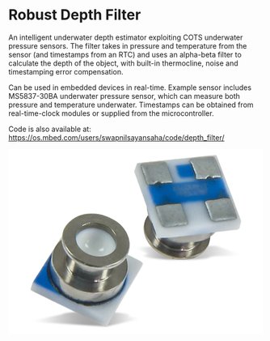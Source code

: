 # Robust Depth Filter
An intelligent underwater depth estimator exploiting COTS underwater pressure sensors. The filter takes in pressure and temperature from the sensor (and timestamps from an RTC) and uses an alpha-beta filter to calculate the depth of the object, with built-in thermocline, noise and timestamping error compensation.

Can be used in embedded devices in real-time. Example sensor includes MS5837-30BA underwater pressure sensor, which can measure both pressure and temperature underwater. Timestamps can be obtained from real-time-clock modules or supplied from the microcontroller.

Code is also available at: https://os.mbed.com/users/swapnilsayansaha/code/depth_filter/ 

![Device_Image](153681669.webp)
